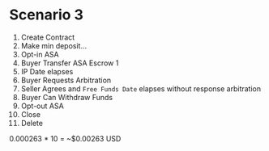 # Scenario 3

1. Create Contract
2. Make min deposit…
3. Opt-in ASA
4. Buyer Transfer ASA Escrow 1
5. IP Date elapses
6. Buyer Requests Arbitration
7. Seller Agrees and `Free Funds Date` elapses without response arbitration
8. Buyer Can Withdraw Funds
9. Opt-out ASA
10. Close
11. Delete

0.000263 * 10 = ~$0.00263 USD
